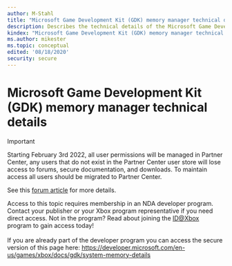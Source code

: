 ```yaml
---
author: M-Stahl
title: "Microsoft Game Development Kit (GDK) memory manager technical details"
description: Describes the technical details of the Microsoft Game Development Kit (GDK) memory manager.
kindex: "Microsoft Game Development Kit (GDK) memory manager technical details"
ms.author: mikester
ms.topic: conceptual
edited: '08/18/2020'
security: secure
---
```


# Microsoft Game Development Kit (GDK) memory manager technical details
> [!IMPORTANT]
> Starting February 3rd 2022, all user permissions will be managed in Partner Center, any users that do not exist in the Partner Center user store will lose access to forums, secure documentation, and downloads. To maintain access all users should be migrated to Partner Center. <p></p>See this <a href="https://forums.xboxlive.com/articles/132187/breaking-change-user-access-for-forums-secure-docu.html">forum article</a> for more details.  

 Access to this topic requires membership in an NDA developer program. Contact your publisher or your Xbox program representative if you need direct access. Not in the program? Read about joining the <a href="https://www.xbox.com/Developers/id">ID@Xbox</a> program to gain access today!  <br/><br/>If you are already part of the developer program you can access the secure version of this page here: <a target="_blank" href="https://developer.microsoft.com/en-us/games/xbox/docs/gdk/system-memory-details">https://developer.microsoft.com/en-us/games/xbox/docs/gdk/system-memory-details</a>